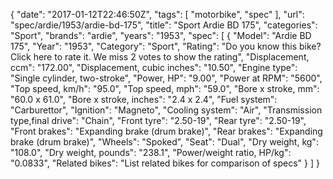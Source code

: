 {
    "date": "2017-01-12T22:46:50Z",
    "tags": [
        "motorbike",
        "spec"
    ],
    "url": "spec\/ardie\/1953\/ardie-bd-175",
    "title": "Sport Ardie BD 175",
    "categories": "Sport",
    "brands": "ardie",
    "years": "1953",
    "spec": [
        {
            "Model": "Ardie BD 175",
            "Year": "1953",
            "Category": "Sport",
            "Rating": "Do you know this bike?Click here to rate it. We miss 2 votes to show the rating",
            "Displacement, ccm": "172.00",
            "Displacement, cubic inches": "10.50",
            "Engine type": "Single cylinder, two-stroke",
            "Power, HP": "9.00",
            "Power at RPM": "5600",
            "Top speed, km\/h": "95.0",
            "Top speed, mph": "59.0",
            "Bore x stroke, mm": "60.0 x 61.0",
            "Bore x stroke, inches": "2.4 x 2.4",
            "Fuel system": "Carburettor",
            "Ignition": "Magneto",
            "Cooling system": "Air",
            "Transmission type,final drive": "Chain",
            "Front tyre": "2.50-19",
            "Rear tyre": "2.50-19",
            "Front brakes": "Expanding brake (drum brake)",
            "Rear brakes": "Expanding brake (drum brake)",
            "Wheels": "Spoked",
            "Seat": "Dual",
            "Dry weight, kg": "108.0",
            "Dry weight, pounds": "238.1",
            "Power\/weight ratio, HP\/kg": "0.0833",
            "Related bikes": "List related bikes for comparison of specs"
        }
    ]
}